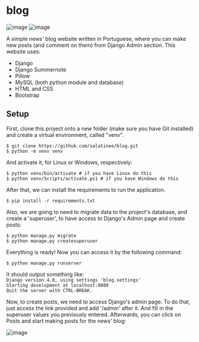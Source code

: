 # blog

![image](https://user-images.githubusercontent.com/95940523/155431283-b3341cf1-825b-4519-92dc-f45a793bc870.png)
![image](https://user-images.githubusercontent.com/95940523/155431716-8749b5b8-c80f-403e-a8fe-b78508e4b447.png)

A simple news' blog website written in Portuguese, where you can make new posts (and comment on them) from Django Admin section.
This website uses:
- Django
- Django Summernote
- Pillow
- MySQL (both python module and database)
- HTML and CSS
- Bootstrap

## Setup

First, clone this project onto a new folder (make sure you have Git installed) and create a virtual environment, called "venv".
```
$ git clone https://github.com/salatinee/blog.git
$ python -m venv venv
```

And activate it, for Linux or Windows, respectively:
```
$ python venv/bin/activate # if you have Linux do this
$ python venv/Scripts/activate.ps1 # if you have Windows do this
```

After that, we can install the requirements to run the application.
```
$ pip install -r requirements.txt
```

Also, we are going to need to migrate data to the project's database, and create a 'superuser', to have access to Django's Admin page and create posts:
```
$ python manage.py migrate
$ python manage.py createsuperuser
```

Everything is ready! Now you can access it by the following command:
```
$ python manage.py runserver
```
It should output something like: <br>
`Django version 4.0, using settings 'blog.settings'`<br>
`Starting development at localhost:8080`<br>
`Quit the server with CTRL-BREAK.`

Now, to create posts, we need to access Django's admin page. To do that, just access the link provided and add '/admin' after it. And fill in the superuser values you previously entered. Afterwards, you can click on Posts and start making posts for the news' blog:

![image](https://user-images.githubusercontent.com/95940523/155452480-69330273-f5ee-46d1-8c9e-759e70336b7b.png)
